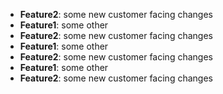 - **Feature2**: some new customer facing changes
- **Feature1**: some other
- **Feature2**: some new customer facing changes
- **Feature1**: some other
- **Feature2**: some new customer facing changes
- **Feature1**: some other
- **Feature2**: some new customer facing changes
